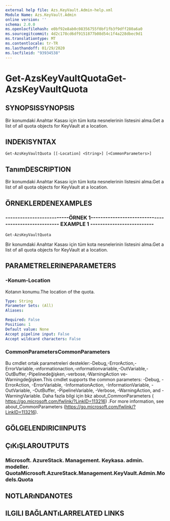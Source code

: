 ```yaml
---
external help file: Azs.KeyVault.Admin-help.xml
Module Name: Azs.KeyVault.Admin
online version: ''
schema: 2.0.0
ms.openlocfilehash: e0bf92e8ab0c08356755f0bf1fb3f9dff280a6a0
ms.sourcegitcommit: 4d2c178cd6df9151877b08d54c1f4a228dbec9d1
ms.translationtype: MT
ms.contentlocale: tr-TR
ms.lasthandoff: 01/29/2020
ms.locfileid: "93934538"
---
```

# <span data-ttu-id="e20ea-101">Get-AzsKeyVaultQuota</span><span class="sxs-lookup"><span data-stu-id="e20ea-101">Get-AzsKeyVaultQuota</span></span>

## <span data-ttu-id="e20ea-102">SYNOPSIS</span><span class="sxs-lookup"><span data-stu-id="e20ea-102">SYNOPSIS</span></span>
<span data-ttu-id="e20ea-103">Bir konumdaki Anahtar Kasası için tüm kota nesnelerinin listesini alma.</span><span class="sxs-lookup"><span data-stu-id="e20ea-103">Get a list of all quota objects for KeyVault at a location.</span></span>

## <span data-ttu-id="e20ea-104">INDEKI</span><span class="sxs-lookup"><span data-stu-id="e20ea-104">SYNTAX</span></span>

```
Get-AzsKeyVaultQuota [[-Location] <String>] [<CommonParameters>]
```

## <span data-ttu-id="e20ea-105">Tanım</span><span class="sxs-lookup"><span data-stu-id="e20ea-105">DESCRIPTION</span></span>
<span data-ttu-id="e20ea-106">Bir konumdaki Anahtar Kasası için tüm kota nesnelerinin listesini alma.</span><span class="sxs-lookup"><span data-stu-id="e20ea-106">Get a list of all quota objects for KeyVault at a location.</span></span>

## <span data-ttu-id="e20ea-107">ÖRNEKLERDEN</span><span class="sxs-lookup"><span data-stu-id="e20ea-107">EXAMPLES</span></span>

### <span data-ttu-id="e20ea-108">--------------------------ÖRNEK 1--------------------------</span><span class="sxs-lookup"><span data-stu-id="e20ea-108">-------------------------- EXAMPLE 1 --------------------------</span></span>
```
Get-AzsKeyVaultQuota
```

<span data-ttu-id="e20ea-109">Bir konumdaki Anahtar Kasası için tüm kota nesnelerinin listesini alma.</span><span class="sxs-lookup"><span data-stu-id="e20ea-109">Get a list of all quota objects for KeyVault at a location.</span></span>

## <span data-ttu-id="e20ea-110">PARAMETRELERINE</span><span class="sxs-lookup"><span data-stu-id="e20ea-110">PARAMETERS</span></span>

### <span data-ttu-id="e20ea-111">-Konum</span><span class="sxs-lookup"><span data-stu-id="e20ea-111">-Location</span></span>
<span data-ttu-id="e20ea-112">Kotanın konumu.</span><span class="sxs-lookup"><span data-stu-id="e20ea-112">The location of the quota.</span></span>

```yaml
Type: String
Parameter Sets: (All)
Aliases: 

Required: False
Position: 1
Default value: None
Accept pipeline input: False
Accept wildcard characters: False
```

### <span data-ttu-id="e20ea-113">CommonParameters</span><span class="sxs-lookup"><span data-stu-id="e20ea-113">CommonParameters</span></span>
<span data-ttu-id="e20ea-114">Bu cmdlet ortak parametreleri destekler:-Debug,-ErrorAction,-ErrorVariable,-ınformationaction,-ınformationvariable,-OutVariable,-OutBuffer,-Pipelinedeğişken,-verbose,-WarningAction ve-Warningdeğişken.</span><span class="sxs-lookup"><span data-stu-id="e20ea-114">This cmdlet supports the common parameters: -Debug, -ErrorAction, -ErrorVariable, -InformationAction, -InformationVariable, -OutVariable, -OutBuffer, -PipelineVariable, -Verbose, -WarningAction, and -WarningVariable.</span></span> <span data-ttu-id="e20ea-115">Daha fazla bilgi için bkz about_CommonParameters ( https://go.microsoft.com/fwlink/?LinkID=113216) .</span><span class="sxs-lookup"><span data-stu-id="e20ea-115">For more information, see about_CommonParameters (https://go.microsoft.com/fwlink/?LinkID=113216).</span></span>

## <span data-ttu-id="e20ea-116">GÖLGELENDIRICI</span><span class="sxs-lookup"><span data-stu-id="e20ea-116">INPUTS</span></span>

## <span data-ttu-id="e20ea-117">ÇıKıŞLAR</span><span class="sxs-lookup"><span data-stu-id="e20ea-117">OUTPUTS</span></span>

### <span data-ttu-id="e20ea-118">Microsoft. AzureStack. Management. Keykasa. admin. modeller. Quota</span><span class="sxs-lookup"><span data-stu-id="e20ea-118">Microsoft.AzureStack.Management.KeyVault.Admin.Models.Quota</span></span>

## <span data-ttu-id="e20ea-119">NOTLARıNDA</span><span class="sxs-lookup"><span data-stu-id="e20ea-119">NOTES</span></span>

## <span data-ttu-id="e20ea-120">ILGILI BAĞLANTıLAR</span><span class="sxs-lookup"><span data-stu-id="e20ea-120">RELATED LINKS</span></span>

